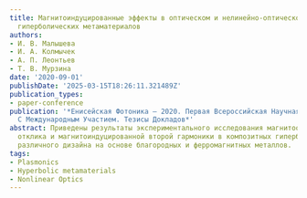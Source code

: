 ```yaml
---
title: Магнитоиндуцированные эффекты в оптическом и нелинейно-оптическом отклике композитных
  гиперболических метаматериалов
authors:
- И. В. Малышева
- И. А. Колмычек
- А. П. Леонтьев
- Т. В. Мурзина
date: '2020-09-01'
publishDate: '2025-03-15T18:26:11.321489Z'
publication_types:
- paper-conference
publication: '*Енисейская Фотоника – 2020. Первая Всероссийская Научная Конференция
  С Международным Участием. Тезисы Докладов*'
abstract: Приведены результаты экспериментального исследования магнитооптического
  отклика и магнитоиндуцированной второй гармоники в композитных гиперболических метаматериалах
  различного дизайна на основе благородных и ферромагнитных металлов.
tags:
- Plasmonics
- Hyperbolic metamaterials
- Nonlinear Optics
---
```

